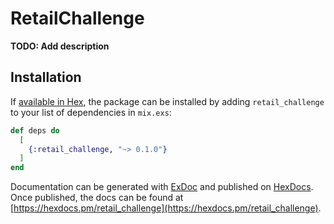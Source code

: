 # RetailChallenge

**TODO: Add description**

## Installation

If [available in Hex](https://hex.pm/docs/publish), the package can be installed
by adding `retail_challenge` to your list of dependencies in `mix.exs`:

```elixir
def deps do
  [
    {:retail_challenge, "~> 0.1.0"}
  ]
end
```

Documentation can be generated with [ExDoc](https://github.com/elixir-lang/ex_doc)
and published on [HexDocs](https://hexdocs.pm). Once published, the docs can
be found at [https://hexdocs.pm/retail_challenge](https://hexdocs.pm/retail_challenge).

